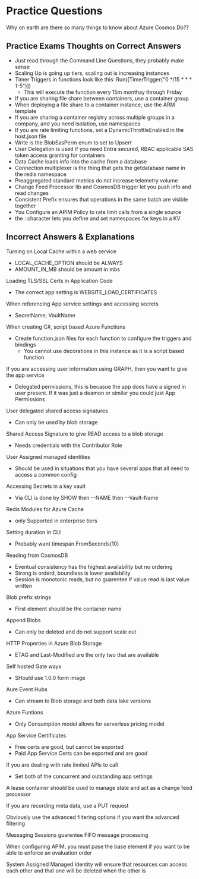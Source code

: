 # Practice Questions 

Why on earth are there so many things to know about Azure Cosmos Db??

## Practice Exams Thoughts on Correct Answers

- Just read through the Command Line Questions, they probably make sense
- Scaling Up is going up tiers, scaling out is increasing instances
- Timer Triggers in functions look like this: Run([TimerTrigger("0 */15 * * * 1-5")])
    - This will execute the function every 15m monthay through Friday
- If you are sharing file share between containers, use a container group
- When deploying a file share to a container instance, use the ARM template
- If you are sharing a container registry across multiple groups in a company, and you need isolation, use namespaces
- If you are rate limiting functions, set a DynamicThrottleEnabled in the host.json file
- Write is the BlobSasPerm enum to set to Upsert
- User Delegation is used if you need Entra secured, RBAC applicable SAS token access granting for containers
- Data Cache loads info into the cache from a database
- Connection multiplexer is the thing that gets the getdatabase name in the redis namespace
- Preaggregated standard metrics do not increase telemetry volume
- Change Feed Processor lib and CosmosDB trigger let you push info and read changes
- Consistent Prefix ensures that operations in the same batch are visible together
- You Configure an APIM Policy to rate limit calls from a single source
- the : character lets you define and set namespaces for keys in a KV

## Incorrect Answers & Explanations

Turning on Local Cache within a web service
- LOCAL_CACHE_OPTION should be ALWAYS
- AMOUNT_IN_MB should be amount in mbs

Loading TLS/SSL Certs in Application Code
- The correct app setting is WEBSITE_LOAD_CERTIFICATES

When referencing App service settings and accessing secrets
- SecretName; VaultName

When creating C#, script based Azure Functions
- Create function.json files for each function to configure the triggers and bindings
    - You cannot use decorations in this instance as it is a script based function

If you are accessing user information using GRAPH, then you want to give the app service 
- Delegated permissions, this is becasue the app does have a signed in user present. If it was just a deamon or similar you could just App Permissions

User delegated shared access signatures
- Can only be used by blob storage

Shared Access Signature to give READ access to a blob storage 
- Needs credentials with the Contributor Role

User Assigned managed identities
- Should be used in situations that you have several apps that all need to access a common config

Accessing Secrets in a key vault
- Via CLI is done by SHOW then --NAME then --Vault-Name

Redis Modules for Azure Cache
- only Supported in enterprise tiers

Setting duration in CLI
- Probably want timespan.FromSeconds(10)

Reading from CosmosDB
- Eventual consistency has the highest availability but no ordering
- Strong is orderd, boundless is lower availability
- Session is monotonic reads, but no guarentee if value read is last value written

Blob prefix strings
- First element should be the container name

Append Blobs
- Can only be deleted and do not support scale out

HTTP Properties in Azure Blob Storage
- ETAG and Last-Modified are the only two that are available

Self hosted Gate ways
- SHould use 1.0.0 form image

Aure Event Hubs
- Can stream to Blob storage and both data lake versions

Azure Funtions
- Only Consumption model allows for serverless pricing model

App Service Certificates
- Free certs are good, but cannot be exported
- Paid App Service Certs can be exported and are good

If you are dealing with rate limited APIs to call
- Set both of the concurrent and outstanding app settings

A lease container should be used to manage state and act as a change feed processor

If you are recording meta data, use a PUT request

Obviously use the advanced filtering options if you want the advanced filtering

Messaging Sessions guarentee FIFO message processing

When configuring APIM, you must pase the base element if you want to be able to enforce an evaluation order

System Assigned Managed Identity will ensure that resources can access each other and that one will be deleted when the other is
